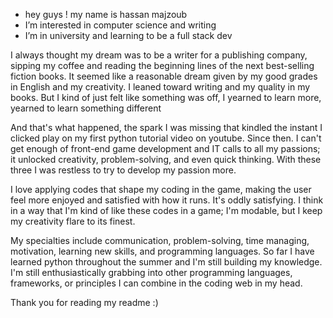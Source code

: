 - hey guys ! my name is hassan majzoub
- I’m interested in computer science and writing
- I’m in university and learning to be a full stack dev

I always thought my dream was to be a writer for a publishing company, sipping my coffee and reading the beginning lines of the next best-selling fiction books.
It seemed like a reasonable dream given by my good grades in English and my creativity. 
I leaned toward writing and my quality in my books. But I kind of just felt like something was off, I yearned to learn more, yearned to learn something different


And that's what happened, the spark I was missing that kindled the instant I clicked play on my first python tutorial video on youtube.
Since then. I can't get enough of front-end game development and IT calls to all my passions; it unlocked creativity, problem-solving, and even quick thinking. 
With these three I was restless to try to develop my passion more. 


I love applying codes that shape my coding in the game, making the user feel more enjoyed and satisfied with how it runs.
It's oddly satisfying. I think in a way that I'm kind of like these codes in a game; I'm modable, but I keep my creativity flare to its finest.

My specialties include communication, problem-solving, time managing, motivation, learning new skills, and programming languages. 
So far I have learned python throughout the summer and I'm still building my knowledge. 
I'm still enthusiastically grabbing into other programming languages, frameworks, or principles I can combine in the coding web in my head.

Thank you for reading my readme :)
